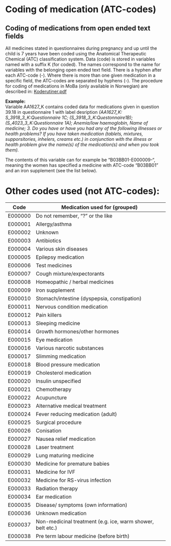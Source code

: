 # Coding of medication (ATC-codes)

## Coding of medications from open ended text fields

All medicines stated in questionnaires during pregnancy and up until the child is 7 years have been coded using the Anatomical Therapeutic Chemical (ATC) classification system. Data (code) is stored in variables named with a suffix K (for coded). The names correspond to the name for variables with the belonging open ended text field. There is a hyphen after each ATC-code (-). Where there is more than one given medication in a specific field, the ATC-codes are separated by hyphens (-). The procedure for coding of medications in MoBa (only available in Norwegian) are described in: [Koderutiner.pdf](PDF/CodingMoBa/Koderutiner.pdf) 

**Example:** <br>
Variable AA1627_K contains coded data for medications given in question 39.18 in 
questionnaire 1 with label desription _(AA1627_K: S_3918_3_K:Questionnaire 1C; (S_3918_3_K:Questonnaire1B); 
(S_4023_3_K:Questionnaire 1A); Anemia/low haemoglobin, Name of medicine; 3. Do you 
have or have you had any of the following illnesses or health problems? If you have taken 
medication (tablets, mixtures, supporsitories, inhelers, creams etc.) in conjunction with the 
illness or health problem give the name(s) of the medication(s) and when you took them)._ 

The contents of this variable can for example be “B03BB01-E000009-“, 
meaning the women has specified a medicine with ATC-code “B03BB01” and an iron 
supplement (see the list below). <br> 

# Other codes used (not ATC-codes):

 | Code  | Medication used for (grouped)  | 
 | -- | -- | 
 | E000000 | Do not remember, “?” or the like | 
 | E000001 | Allergy/asthma | 
 | E000002 | Unknown | 
 | E000003 | Antibiotics | 
 | E000004 | Various skin diseases | 
 | E000005 | Epilepsy medication | 
 | E000006 | Test medicines | 
 | E000007 | Cough mixture/expectorants | 
 | E000008 | Homeopathic / herbal medicines | 
 | E000009 | Iron supplement | 
 | E000010 | Stomach/intestine (dyspepsia, constipation) | 
 | E000011 | Nervous condition medication | 
 | E000012 | Pain killers | 
 | E000013 | Sleeping medicine | 
 | E000014 | Growth hormones/other hormones | 
 | E000015 | Eye medication | 
 | E000016 | Various narcotic substances | 
 | E000017 | Slimming medication | 
 | E000018 | Blood pressure medication | 
 | E000019 | Cholesterol medication | 
 | E000020 | Insulin unspecified | 
 | E000021 | Chemotherapy | 
 | E000022 | Acupuncture | 
 | E000023 | Alternative medical treatment | 
 | E000024 | Fever reducing medication (adult) | 
 | E000025 | Surgical procedure | 
 | E000026 | Conisation | 
 | E000027 | Nausea relief medication | 
 | E000028 | Laser treatment | 
 | E000029 | Lung maturing medicine | 
 | E000030 | Medicine for premature babies | 
 | E000031 | Medicine for IVF | 
 | E000032 | Medicine for RS-virus infection | 
 | E000033 | Radiation therapy | 
 | E000034 | Ear medication | 
 | E000035 | Disease/ symptoms (own information) | 
 | E000036 | Unknown medication | 
 | E000037 | Non-medicinal treatment (e.g. ice, warm shower, belt etc.) | 
 | E000038 | Pre term labour medicine (before birth) | 





